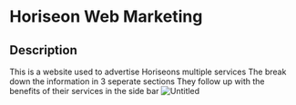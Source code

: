 # Horiseon Web Marketing

## Description
This is a website used to advertise Horiseons multiple services 
The break down the information in 3 seperate sections
They follow up with the benefits of their services in the side bar
![Untitled](https://user-images.githubusercontent.com/118646882/208331888-ad65df32-9b62-431e-bb7b-8d33b04cf2e9.png)
